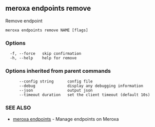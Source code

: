 ## meroxa endpoints remove

Remove endpoint

```
meroxa endpoints remove NAME [flags]
```

### Options

```
  -f, --force   skip confirmation
  -h, --help    help for remove
```

### Options inherited from parent commands

```
      --config string      config file
      --debug              display any debugging information
      --json               output json
      --timeout duration   set the client timeout (default 10s)
```

### SEE ALSO

* [meroxa endpoints](meroxa_endpoints.md)	 - Manage endpoints on Meroxa

